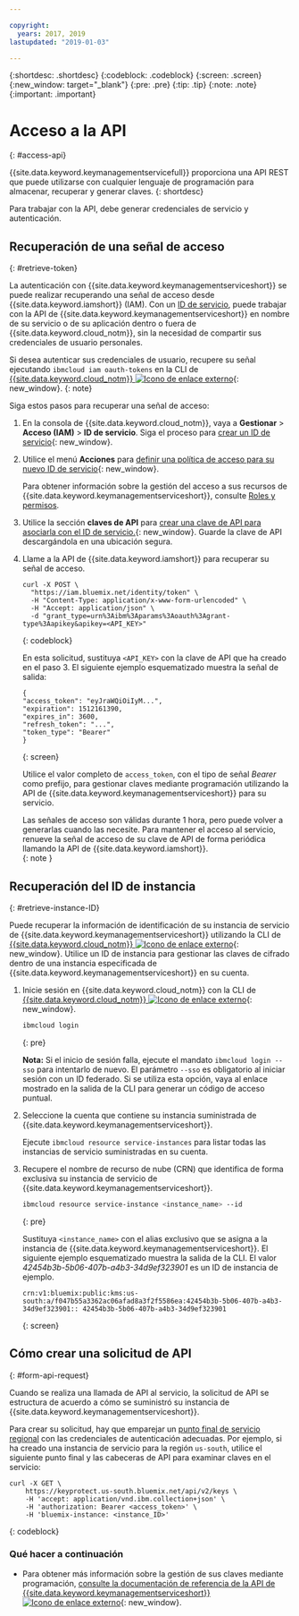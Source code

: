 ```yaml
---

copyright:
  years: 2017, 2019
lastupdated: "2019-01-03"

---
```


{:shortdesc: .shortdesc}
{:codeblock: .codeblock}
{:screen: .screen}
{:new_window: target="_blank"}
{:pre: .pre}
{:tip: .tip}
{:note: .note}
{:important: .important}

# Acceso a la API
{: #access-api}

{{site.data.keyword.keymanagementservicefull}} proporciona una API REST que puede utilizarse con cualquier lenguaje de programación para almacenar, recuperar y generar claves.
{: shortdesc}

Para trabajar con la API, debe generar credenciales de servicio y autenticación. 

## Recuperación de una señal de acceso
{: #retrieve-token}

La autenticación con {{site.data.keyword.keymanagementserviceshort}} se puede realizar recuperando una señal de acceso desde {{site.data.keyword.iamshort}} (IAM). Con un [ID de servicio](/docs/iam/serviceid.html#serviceids), puede trabajar con la API de {{site.data.keyword.keymanagementserviceshort}} en nombre de su servicio o de su aplicación dentro o fuera de {{site.data.keyword.cloud_notm}}, sin la necesidad de compartir sus credenciales de usuario personales.  

Si desea autenticar sus credenciales de usuario, recupere su señal ejecutando `ibmcloud iam oauth-tokens` en la CLI de [{{site.data.keyword.cloud_notm}} ![Icono de enlace externo](../../icons/launch-glyph.svg "Icono de enlace externo")](/docs/cli/index.html#overview){: new_window}.
{: note}

Siga estos pasos para recuperar una señal de acceso:

1. En la consola de {{site.data.keyword.cloud_notm}}, vaya a **Gestionar** &gt; **Acceso (IAM)** &gt; **ID de servicio**. Siga el proceso para [crear un ID de servicio](/docs/iam/serviceid.html#creating-a-service-id){: new_window}.
2. Utilice el menú **Acciones** para [definir una política de acceso para su nuevo ID de servicio](/docs/iam/serviceidaccess.html){: new_window}.
    
    Para obtener información sobre la gestión del acceso a sus recursos de {{site.data.keyword.keymanagementserviceshort}}, consulte [Roles y permisos](/docs/services/key-protect/manage-access.html#roles).
3. Utilice la sección **claves de API** para [crear una clave de API para asociarla con el ID de servicio.](/docs/iam/serviceid_keys.html#serviceidapikeys){: new_window}. Guarde la clave de API descargándola en una ubicación segura.
4. Llame a la API de {{site.data.keyword.iamshort}} para recuperar su señal de acceso.

    ```cURL
    curl -X POST \
      "https://iam.bluemix.net/identity/token" \
      -H "Content-Type: application/x-www-form-urlencoded" \
      -H "Accept: application/json" \
      -d "grant_type=urn%3Aibm%3Aparams%3Aoauth%3Agrant-type%3Aapikey&apikey=<API_KEY>"
    ```
    {: codeblock}

    En esta solicitud, sustituya `<API_KEY>` con la clave de API que ha creado en el paso 3. El siguiente ejemplo esquematizado muestra la señal de salida:

    ```
    {
    "access_token": "eyJraWQiOiIyM...",
    "expiration": 1512161390,
    "expires_in": 3600,
    "refresh_token": "...",
    "token_type": "Bearer"
    }
    ```
    {: screen}

    Utilice el valor completo de `access_token`, con el tipo de señal _Bearer_ como prefijo, para gestionar claves mediante programación utilizando la API de {{site.data.keyword.keymanagementserviceshort}} para su servicio. 

    Las señales de acceso son válidas durante 1 hora, pero puede volver a generarlas cuando las necesite. Para mantener el acceso al servicio, renueve la señal de acceso de su clave de API de forma periódica llamando la API de {{site.data.keyword.iamshort}}.   
    {: note }

## Recuperación del ID de instancia
{: #retrieve-instance-ID}

Puede recuperar la información de identificación de su instancia de servicio de {{site.data.keyword.keymanagementserviceshort}} utilizando la CLI de [{{site.data.keyword.cloud_notm}} ![Icono de enlace externo](../../icons/launch-glyph.svg "Icono de enlace externo")](/docs/cli/index.html#overview){: new_window}. Utilice un ID de instancia para gestionar las claves de cifrado dentro de una instancia especificada de {{site.data.keyword.keymanagementserviceshort}} en su cuenta. 

1. Inicie sesión en {{site.data.keyword.cloud_notm}} con la CLI de [{{site.data.keyword.cloud_notm}} ![Icono de enlace externo](../../icons/launch-glyph.svg "Icono de enlace externo")](/docs/cli/index.html#overview){: new_window}.

    ```sh
    ibmcloud login 
    ```
    {: pre}

    **Nota:** Si el inicio de sesión falla, ejecute el mandato `ibmcloud login --sso` para intentarlo de nuevo. El parámetro `--sso` es obligatorio al iniciar sesión con un ID federado. Si se utiliza esta opción, vaya al enlace mostrado en la salida de la CLI para generar un código de acceso puntual.

2. Seleccione la cuenta que contiene su instancia suministrada de {{site.data.keyword.keymanagementserviceshort}}.

    Ejecute `ibmcloud resource service-instances` para listar todas las instancias de servicio suministradas en su cuenta.

3. Recupere el nombre de recurso de nube (CRN) que identifica de forma exclusiva su instancia de servicio de {{site.data.keyword.keymanagementserviceshort}}. 

    ```sh
    ibmcloud resource service-instance <instance_name> --id
    ```
    {: pre}

    Sustituya `<instance_name>` con el alias exclusivo que se asigna a la instancia de {{site.data.keyword.keymanagementserviceshort}}. El siguiente ejemplo esquematizado muestra la salida de la CLI. El valor _42454b3b-5b06-407b-a4b3-34d9ef323901_ es un ID de instancia de ejemplo.

    ```
    crn:v1:bluemix:public:kms:us-south:a/f047b55a3362ac06afad8a3f2f5586ea:42454b3b-5b06-407b-a4b3-34d9ef323901:: 42454b3b-5b06-407b-a4b3-34d9ef323901
    ```
    {: screen}

## Cómo crear una solicitud de API
{: #form-api-request}

Cuando se realiza una llamada de API al servicio, la solicitud de API se estructura de acuerdo a cómo se suministró su instancia de {{site.data.keyword.keymanagementserviceshort}}. 

Para crear su solicitud, hay que emparejar un [punto final de servicio regional](/docs/services/key-protect/regions.html) con las credenciales de autenticación adecuadas. Por ejemplo, si ha creado una instancia de servicio para la región `us-south`, utilice el siguiente punto final y las cabeceras de API para examinar claves en el servicio:

```cURL
curl -X GET \
    https://keyprotect.us-south.bluemix.net/api/v2/keys \
    -H 'accept: application/vnd.ibm.collection+json' \
    -H 'authorization: Bearer <access_token>' \
    -H 'bluemix-instance: <instance_ID>'
```
{: codeblock} 

### Qué hacer a continuación

- Para obtener más información sobre la gestión de sus claves mediante programación, [consulte la documentación de referencia de la API de {{site.data.keyword.keymanagementserviceshort}} ![Icono de enlace externo](../../icons/launch-glyph.svg "Icono de enlace externo")](https://{DomainName}/apidocs/key-protect){: new_window}.
